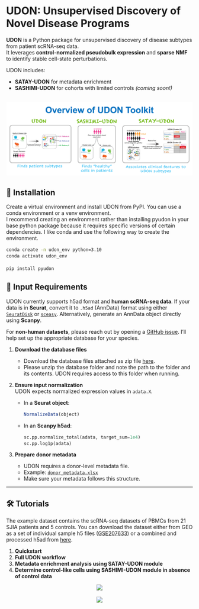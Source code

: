 # UDON: Unsupervised Discovery of Novel Disease Programs

**UDON** is a Python package for unsupervised discovery of disease subtypes from patient scRNA-seq data.  
It leverages **control-normalized pseudobulk expression** and **sparse NMF** to identify stable cell-state perturbations.  

UDON includes:  
- **SATAY-UDON** for metadata enrichment  
- **SASHIMI-UDON** for cohorts with limited controls *(coming soon!)*  

![Overview of UDON Toolkit](udon_toolkit_overview.png)
---

## 🚀 Installation  

Create a virtual environment and install UDON from PyPI. You can use a conda environment or a venv environment.  
I recommend creating an environment rather than installing pyudon in your base python package because it requires specific versions of certain dependencies. 
I like conda and use the following way to create the environment.

```bash
conda create -n udon_env python=3.10
conda activate udon_env

pip install pyudon
```

## 📂 Input Requirements  

UDON currently supports h5ad format and **human scRNA-seq data**. If your data is in **Seurat**, convert it to `.h5ad` (AnnData) format using either [`SeuratDisk`](https://mojaveazure.github.io/seurat-disk/articles/convert-anndata.html) or [`sceasy`](https://github.com/cellgeni/sceasy). Alternatively, generate an AnnData object directly using **Scanpy**. 

For **non-human datasets**, please reach out by opening a [GitHub issue](https://github.com/kairaveet/py-udon/issues). I’ll help set up the appropriate database for your species.  

1. **Download the database files**  
   - Download the database files attached as zip file [here](https://github.com/kairaveet/py-udon/blob/main/udon-python.zip). 
   - Please unzip the database folder and note the path to the folder and its contents. UDON requires access to this folder when running.  

3. **Ensure input normalization**  
   UDON expects normalized expression values in `adata.X`.  
   - In a **Seurat object**:  
     ```R
     NormalizeData(object)
     ```  
   - In an **Scanpy h5ad**:  
     ```python
     sc.pp.normalize_total(adata, target_sum=1e4)
     sc.pp.log1p(adata)
     ```  

4. **Prepare donor metadata**  
   - UDON requires a donor-level metadata file.  
   - Example: [`donor_metadata.xlsx`](https://github.com/kairaveet/py-udon/blob/main/donor_metadata.xlsx)  
   - Make sure your metadata follows this structure.  

---

## 🛠 Tutorials

The example dataset contains the scRNA-seq datasets of PBMCs from 21 SJIA patients and 5 controls. 
You can download the dataset either from GEO as a set of individual sample h5 files ([GSE207633](https://www.ncbi.nlm.nih.gov/geo/query/acc.cgi?acc=GSE207633)) or a combined and processed h5ad from [here]().

1. **Quickstart**
2. **Full UDON workflow**
3. **Metadata enrichment analysis using SATAY-UDON module**
4. **Determine control-like cells using SASHIMI-UDON module in absence of control data**

<p align="center">
  <a href="https://mapmyvisitors.com/web/1bzku">
     <img width="200" src="https://mapmyvisitors.com/map.png?d=2lii7u4aMjVwFilH5T7yLnFPR5XJ75oXRC_8-Qke7F4&cl=ffffff" />
   </a>
</p>
<p align="center">
  <a href="#">
     <img src="https://api.visitorbadge.io/api/visitors?path=https%3A%2F%2Fgithub.com%2Fkairaveet%2Fpyudon&countColor=%23ba68c8" />
   </a>
</p>

